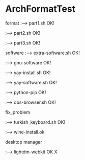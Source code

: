 # ArchFormatTest
format
:--> part1.sh OK!

:--> part2.sh OK!

:--> part3.sh OK!

software
:--> extra-software.sh OK!

:--> gnu-software OK!

:--> yay-install.sh OK!

:--> yay-software.sh OK!

:--> python-pip OK!

:--> obs-browser.sh OK!

fix_problem

:--> turkish_keyboard.sh OK!




:--> wine-install.ok



desktop manager

:--> lightdm-webkit OK X
